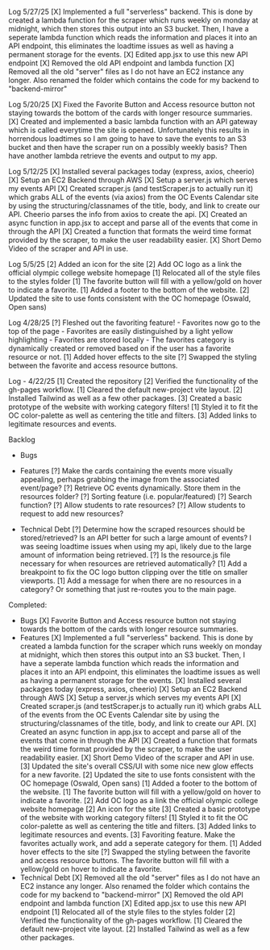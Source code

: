 Log 5/27/25
    [X] Implemented a full "serverless" backend. This is done by created a lambda function for the scraper which runs weekly on monday at midnight, which then stores this output into an S3 bucket. Then, I have a seperate lambda function which reads the information and places it into an API endpoint, this eliminates the loadtime issues as well as having a permanent storage for the events.
    [X] Edited app.jsx to use this new API endpoint
    [X] Removed the old API endpoint and lambda function
    [X] Removed all the old "server" files as I do not have an EC2 instance any longer. Also renamed the folder which contains the code for my backend to "backend-mirror"

Log 5/20/25
    [X] Fixed the Favorite Button and Access resource button not staying towards the bottom of the cards with longer resource summaries.
    [X] Created and implemented a basic lambda function with an API gateway which is called everytime the site is opened. Unfortunately this results in horrendous loadtimes so I am going to have to save the events to an S3 bucket and then have the scraper run on a possibly weekly basis? Then have another lambda retrieve the events and output to my app.

Log 5/12/25
    [X] Installed several packages today (express, axios, cheerio)
    [X] Setup an EC2 Backend through AWS
    [X] Setup a server.js which serves my events API
    [X] Created scraper.js (and testScraper.js to actually run it) which grabs ALL of the events (via axios) from the OC Events Calendar site by using the structuring/classnames of the title, body, and link to create our API. Cheerio parses the info from axios to create the api.
    [X] Created an async function in app.jsx to accept and parse all of the events that come in through the API
    [X] Created a function that formats the weird time format provided by the scraper, to make the user readability easier.
    [X] Short Demo Video of the scraper and API in use.

Log 5/5/25
    [2] Added an icon for the site
    [2] Add OC logo as a link the official olympic college website homepage
    [1] Relocated all of the style files to the styles folder
    [1] The favorite button will fill with a yellow/gold on hover to indicate a favorite.
    [1] Added a footer to the bottom of the website.
    [2] Updated the site to use fonts consistent with the OC homepage (Oswald, Open sans)

Log 4/28/25
    [?] Fleshed out the favoriting feature!
        - Favorites now go to the top of the page
        - Favorites are easily distinguished by a light yellow highlighting
        - Favorites are stored locally
        - The favorites category is dynamically created or removed based on if the user has a favorite resource or not.
    [1] Added hover effects to the site
    [?] Swapped the styling between the favorite and access resource buttons. 

Log - 4/22/25
    [1] Created the repository
    [2] Verified the functionality of the gh-pages workflow.
    [1] Cleared the default new-project vite layout.
    [2] Installed Tailwind as well as a few other packages.
    [3] Created a basic prototype of the website with working category filters!
    [1] Styled it to fit the OC color-palette as well as centering the title and filters.
    [3] Added links to legitimate resources and events.


Backlog
- Bugs

- Features
    [?] Make the cards containing the events more visually appealing, perhaps grabbing the image from the associated event/page?
    [?] Retrieve OC events dynamically. Store them in the resources folder?
    [?] Sorting feature (i.e. popular/featured)
    [?] Search function?
    [?] Allow students to rate resources?
    [?] Allow students to request to add new resources?
- Technical Debt
    [?] Determine how the scraped resources should be stored/retrieved? Is an API better for such a large amount of events? I was seeing loadtime issues when using my api, likely due to the large amount of information being retrieved.
    [?] Is the resource.js file necessary for when resources are retrieved automatically?
    [1] Add a breakpoint to fix the OC logo button clipping over the title on smaller viewports.
    [1] Add a message for when there are no resources in a category? Or something that just re-routes you to the main page.


Completed: 
- Bugs
    [X] Favorite Button and Access resource button not staying towards the bottom of the cards with longer resource summaries.
- Features
    [X] Implemented a full "serverless" backend. This is done by created a lambda function for the scraper which runs weekly on monday at midnight, which then stores this output into an S3 bucket. Then, I have a seperate lambda function which reads the information and places it into an API endpoint, this eliminates the loadtime issues as well as having a permanent storage for the events.
    [X] Installed several packages today (express, axios, cheerio)
    [X] Setup an EC2 Backend through AWS
    [X] Setup a server.js which serves my events API
    [X] Created scraper.js (and testScraper.js to actually run it) which grabs ALL of the events from the OC Events Calendar site by using the structuring/classnames of the title, body, and link to create our API.
    [X] Created an async function in app.jsx to accept and parse all of the events that come in through the API
    [X] Created a function that formats the weird time format provided by the scraper, to make the user readability easier.
    [X] Short Demo Video of the scraper and API in use.
    [3] Updated the site's overall CSS/UI with some nice new glow effects for a new favorite.
    [2] Updated the site to use fonts consistent with the OC homepage (Oswald, Open sans)
    [1] Added a footer to the bottom of the website.
    [1] The favorite button will fill with a yellow/gold on hover to indicate a favorite.
    [2] Add OC logo as a link the official olympic college website homepage
    [2] An icon for the site
    [3] Created a basic prototype of the website with working category filters!
    [1] Styled it to fit the OC color-palette as well as centering the title and filters.
    [3] Added links to legitimate resources and events.
    [3] Favoriting feature. Make the favorites actually work, and add a seperate category for them.
    [1] Added hover effects to the site
    [?] Swapped the styling between the favorite and access resource buttons. The favorite button will fill with a yellow/gold on hover to indicate a favorite.
- Technical Debt
    [X] Removed all the old "server" files as I do not have an EC2 instance any longer. Also renamed the folder which contains the code for my backend to "backend-mirror"
    [X] Removed the old API endpoint and lambda function
    [X] Edited app.jsx to use this new API endpoint
    [1] Relocated all of the style files to the styles folder
    [2] Verified the functionality of the gh-pages workflow.
    [1] Cleared the default new-project vite layout.
    [2] Installed Tailwind as well as a few other packages.
